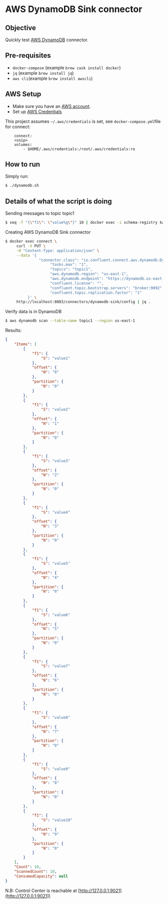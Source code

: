 # AWS DynamoDB Sink connector

## Objective

Quickly test [AWS DynamoDB](https://docs.confluent.io/current/connect/kafka-connect-aws-dynamodb/index.html#kconnect-long-aws-dynamodb-sink-connector) connector.

## Pre-requisites

* `docker-compose` (example `brew cask install docker`)
* `jq` (example `brew install jq`)
* `aws cli`(example `brew install awscli`)

## AWS Setup

* Make sure you have an [AWS account](https://docs.aws.amazon.com/streams/latest/dev/before-you-begin.html#setting-up-sign-up-for-aws).
* Set up [AWS Credentials](https://docs.confluent.io/current/connect/kafka-connect-kinesis/quickstart.html#aws-credentials)

This project assumes `~/.aws/credentials` is set, see `docker-compose.yml`file for connect:

```
    connect:
    <snip>
    volumes:
        - $HOME/.aws/credentials:/root/.aws/credentials:ro
```

## How to run

Simply run:

```bash
$ ./dynamodb.sh
```


## Details of what the script is doing

Sending messages to topic topic1

```bash
$ seq -f "{\"f1\": \"value%g\"}" 10 | docker exec -i schema-registry kafka-avro-console-producer --broker-list broker:9092 --topic topic1 --property value.schema='{"type":"record","name":"myrecord","fields":[{"name":"f1","type":"string"}]}'
```

Creating AWS DynamoDB Sink connector

```bash
$ docker exec connect \
     curl -X PUT \
     -H "Content-Type: application/json" \
     --data '{
               "connector.class": "io.confluent.connect.aws.dynamodb.DynamoDbSinkConnector",
                    "tasks.max": "1",
                    "topics": "topic1",
                    "aws.dynamodb.region": "us-east-1",
                    "aws.dynamodb.endpoint": "https://dynamodb.us-east-1.amazonaws.com",
                    "confluent.license": "",
                    "confluent.topic.bootstrap.servers": "broker:9092",
                    "confluent.topic.replication.factor": "1"
          }' \
     http://localhost:8083/connectors/dynamodb-sink/config | jq .
```

Verify data is in DynamoDB

```bash
$ aws dynamodb scan --table-name topic1 --region us-east-1
```

Results:

```json
{
    "Items": [
        {
            "f1": {
                "S": "value1"
            },
            "offset": {
                "N": "0"
            },
            "partition": {
                "N": "0"
            }
        },
        {
            "f1": {
                "S": "value2"
            },
            "offset": {
                "N": "1"
            },
            "partition": {
                "N": "0"
            }
        },
        {
            "f1": {
                "S": "value3"
            },
            "offset": {
                "N": "2"
            },
            "partition": {
                "N": "0"
            }
        },
        {
            "f1": {
                "S": "value4"
            },
            "offset": {
                "N": "3"
            },
            "partition": {
                "N": "0"
            }
        },
        {
            "f1": {
                "S": "value5"
            },
            "offset": {
                "N": "4"
            },
            "partition": {
                "N": "0"
            }
        },
        {
            "f1": {
                "S": "value6"
            },
            "offset": {
                "N": "5"
            },
            "partition": {
                "N": "0"
            }
        },
        {
            "f1": {
                "S": "value7"
            },
            "offset": {
                "N": "6"
            },
            "partition": {
                "N": "0"
            }
        },
        {
            "f1": {
                "S": "value8"
            },
            "offset": {
                "N": "7"
            },
            "partition": {
                "N": "0"
            }
        },
        {
            "f1": {
                "S": "value9"
            },
            "offset": {
                "N": "8"
            },
            "partition": {
                "N": "0"
            }
        },
        {
            "f1": {
                "S": "value10"
            },
            "offset": {
                "N": "9"
            },
            "partition": {
                "N": "0"
            }
        }
    ],
    "Count": 10,
    "ScannedCount": 10,
    "ConsumedCapacity": null
}
```

N.B: Control Center is reachable at [http://127.0.0.1:9021](http://127.0.0.1:9021])
